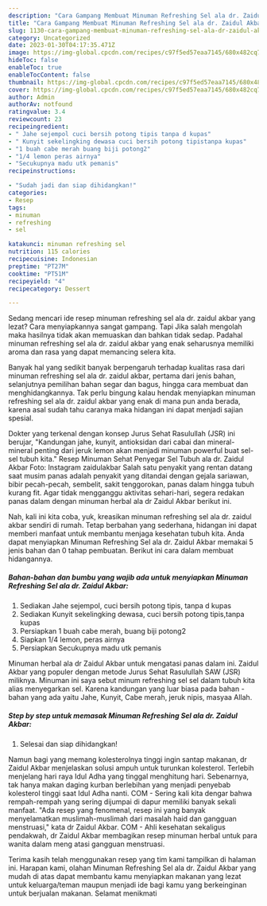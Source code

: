 ```yaml
---
description: "Cara Gampang Membuat Minuman Refreshing Sel ala dr. Zaidul Akbar yang Enak"
title: "Cara Gampang Membuat Minuman Refreshing Sel ala dr. Zaidul Akbar yang Enak"
slug: 1130-cara-gampang-membuat-minuman-refreshing-sel-ala-dr-zaidul-akbar-yang-enak
category: Uncategorized
date: 2023-01-30T04:17:35.471Z
image: https://img-global.cpcdn.com/recipes/c97f5ed57eaa7145/680x482cq70/minuman-refreshing-sel-ala-dr-zaidul-akbar-foto-resep-utama.jpg
hideToc: false
enableToc: true
enableTocContent: false
thumbnail: https://img-global.cpcdn.com/recipes/c97f5ed57eaa7145/680x482cq70/minuman-refreshing-sel-ala-dr-zaidul-akbar-foto-resep-utama.jpg
cover: https://img-global.cpcdn.com/recipes/c97f5ed57eaa7145/680x482cq70/minuman-refreshing-sel-ala-dr-zaidul-akbar-foto-resep-utama.jpg
author: Admin
authorAv: notfound
ratingvalue: 3.4
reviewcount: 23
recipeingredient:
- " Jahe sejempol cuci bersih potong tipis tanpa d kupas"
- " Kunyit sekelingking dewasa cuci bersih potong tipistanpa kupas"
- "1 buah cabe merah buang biji potong2"
- "1/4 lemon peras airnya"
- "Secukupnya madu utk pemanis"
recipeinstructions:

- "Sudah jadi dan siap dihidangkan!"
categories:
- Resep
tags:
- minuman
- refreshing
- sel

katakunci: minuman refreshing sel 
nutrition: 115 calories
recipecuisine: Indonesian
preptime: "PT27M"
cooktime: "PT51M"
recipeyield: "4"
recipecategory: Dessert

---
```



Sedang mencari ide resep minuman refreshing sel ala dr. zaidul akbar yang lezat? Cara menyiapkannya sangat gampang. Tapi Jika salah mengolah maka hasilnya tidak akan memuaskan dan bahkan tidak sedap. Padahal minuman refreshing sel ala dr. zaidul akbar yang enak seharusnya memiliki aroma dan rasa yang dapat memancing selera kita.


Banyak hal yang sedikit banyak berpengaruh terhadap kualitas rasa dari minuman refreshing sel ala dr. zaidul akbar, pertama dari jenis bahan, selanjutnya pemilihan bahan segar dan bagus, hingga cara membuat dan menghidangkannya. Tak perlu bingung kalau hendak menyiapkan minuman refreshing sel ala dr. zaidul akbar yang enak di mana pun anda berada, karena asal sudah tahu caranya maka hidangan ini dapat menjadi sajian spesial.

Dokter yang terkenal dengan konsep Jurus Sehat Rasulullah (JSR) ini berujar, &#34;Kandungan jahe, kunyit, antioksidan dari cabai dan mineral-mineral penting dari jeruk lemon akan menjadi minuman powerful buat sel-sel tubuh kita.&#34; Resep Minuman Sehat Penyegar Sel Tubuh ala dr. Zaidul Akbar Foto: Instagram zaidulakbar Salah satu penyakit yang rentan datang saat musim panas adalah penyakit yang ditandai dengan gejala sariawan, bibir pecah-pecah, sembelit, sakit tenggorokan, panas dalam hingga tubuh kurang fit. Agar tidak mengganggu aktivitas sehari-hari, segera redakan panas dalam dengan minuman herbal ala dr Zaidul Akbar berikut ini.


Nah, kali ini kita coba, yuk, kreasikan minuman refreshing sel ala dr. zaidul akbar sendiri di rumah. Tetap berbahan yang sederhana, hidangan ini dapat memberi manfaat untuk membantu menjaga kesehatan tubuh kita. Anda dapat menyiapkan Minuman Refreshing Sel ala dr. Zaidul Akbar memakai 5 jenis bahan dan 0 tahap pembuatan. Berikut ini cara dalam membuat hidangannya.

<!--inarticleads1-->

##### Bahan-bahan dan bumbu yang wajib ada untuk menyiapkan Minuman Refreshing Sel ala dr. Zaidul Akbar:

1. Sediakan  Jahe sejempol, cuci bersih potong tipis, tanpa d kupas
1. Sediakan  Kunyit sekelingking dewasa, cuci bersih potong tipis,tanpa kupas
1. Persiapkan 1 buah cabe merah, buang biji potong2
1. Siapkan 1/4 lemon, peras airnya
1. Persiapkan Secukupnya madu utk pemanis


Minuman herbal ala dr Zaidul Akbar untuk mengatasi panas dalam ini. Zaidul Akbar yang populer dengan metode Jurus Sehat Rasulullah SAW (JSR) miliknya. Minuman ini saya sebut minum refreshing sel sel dalam tubuh kita alias menyegarkan sel. Karena kandungan yang luar biasa pada bahan - bahan yang ada yaitu Jahe, Kunyit, Cabe merah, jeruk nipis, masyaa Allah. 

<!--inarticleads2-->

##### Step by step untuk memasak Minuman Refreshing Sel ala dr. Zaidul Akbar:


1. Selesai dan siap dihidangkan!

Namun bagi yang memang kolesterolnya tinggi ingin santap makanan, dr Zaidul Akbar menjelaskan solusi ampuh untuk turunkan kolesterol. Terlebih menjelang hari raya Idul Adha yang tinggal menghitung hari. Sebenarnya, tak hanya makan daging kurban berlebihan yang menjadi penyebab kolesterol tinggi saat Idul Adha nanti. COM - Sering kali kita dengar bahwa rempah-rempah yang sering dijumpai di dapur memiliki banyak sekali manfaat. &#34;Ada resep yang fenomenal, resep ini yang banyak menyelamatkan muslimah-muslimah dari masalah haid dan gangguan menstruasi,&#34; kata dr Zaidul Akbar. COM - Ahli kesehatan sekaligus pendakwah, dr Zaidul Akbar membagikan resep minuman herbal untuk para wanita dalam meng atasi gangguan menstruasi. 

Terima kasih telah menggunakan resep yang tim kami tampilkan di halaman ini. Harapan kami, olahan Minuman Refreshing Sel ala dr. Zaidul Akbar yang mudah di atas dapat membantu kamu menyiapkan makanan yang lezat untuk keluarga/teman maupun menjadi ide bagi kamu yang berkeinginan untuk berjualan makanan. Selamat menikmati
